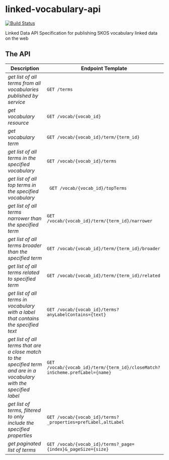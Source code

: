 linked-vocabulary-api
=====================
[![Build Status](https://travis-ci.org/tetherless-world/linked-vocabulary-api.svg?branch=master)](https://travis-ci.org/tetherless-world/linked-vocabulary-api)

Linked Data API Specification for publishing SKOS vocabulary linked data on the web

The API
-------

| Description  | Endpoint Template |
| ------------- | ------------- |
| *get list of all terms from all vocabularies published by service* | ``GET /terms`` |
| *get vocabulary resource*  | ``GET /vocab/{vocab_id}``  |
| *get vocabulary term*  | ``GET /vocab/{vocab_id}/term/{term_id}``  |
| *get list of all terms in the specified vocabulary* | ``GET /vocab/{vocab_id}/terms`` |
| *get list of all top terms in the specified vocabulary* | `` GET /vocab/{vocab_id}/topTerms`` |
| *get list of all terms narrower than the specified term* | ``GET /vocab/{vocab_id}/term/{term_id}/narrower`` |
| *get list of all terms broader than the specified term* | ``GET /vocab/{vocab_id}/term/{term_id}/broader`` |
| *get list of all terms related to specified term* | ``GET /vocab/{vocab_id}/term/{term_id}/related`` |
| *get list of all terms in vocabulary with a label that contains the specified text* | ``GET /vocab/{vocab_id}/terms?anyLabelContains={text}`` |
| *get list of all terms that are a close match to the specified term and are in a vocabulary with the specified label* | ``GET /vocab/{vocab_id}/term/{term_id}/closeMatch?inScheme.prefLabel={name}`` |
| *get list of terms, filtered to only include the specified properties* | ``GET /vocab/{vocab_id}/terms?_properties=prefLabel,altLabel`` |
| *get paginated list of terms* | ``GET /vocab/{vocab_id}/terms?_page={index}&_pageSize={size}`` |
